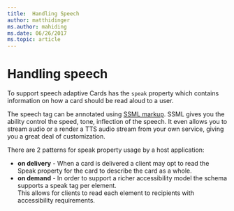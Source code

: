 ```yaml
---
title:  Handling Speech
author: matthidinger
ms.author: mahiding
ms.date: 06/26/2017
ms.topic: article
---
```


# Handling speech

To support speech adaptive Cards has the `speak` property which contains information on how a card should be read aloud to a user.

The speech tag can be annotated using  [SSML markup](/previous-versions/office/developer/speech-technologies/hh361578(v=office.14)). 
SSML gives you the ability control the speed, tone, inflection of the speech.  It even allows you to stream audio or a render a TTS audio stream
from your own service, giving you a great deal of customization.

There are 2 patterns for speak property usage by a host application:
* **on delivery** - When a card is delivered a client may opt to read the Speak property for the card to describe the card as a whole.
* **on demand** - In order to support a richer accessibility model the schema supports a speak tag per element.  
This allows for clients to read each element to recipients with accessibility requirements.
